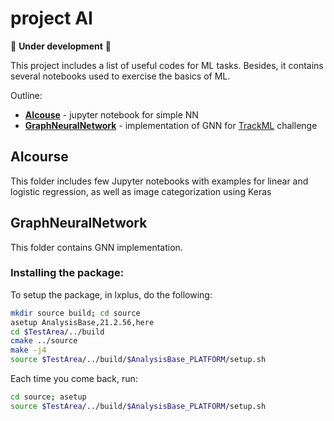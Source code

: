 # project AI

:construction: **Under development** :construction:

This project includes a list of useful codes for ML tasks. Besides, it contains several notebooks used to exercise the basics of ML.

Outline:
* **[AIcouse](#aicourse)** - jupyter notebook for simple NN
* **[GraphNeuralNetwork](#graphneuralnetwork)** - implementation of GNN for [TrackML](https://competitions.codalab.org/competitions/20112) challenge

## AIcourse
This folder includes few Jupyter notebooks with examples for linear and logistic regression, as well as image categorization using Keras

## GraphNeuralNetwork
This folder contains GNN implementation.

### Installing the package:

To setup the package, in lxplus, do the following:
```bash
mkdir source build; cd source
asetup AnalysisBase,21.2.56,here
cd $TestArea/../build
cmake ../source
make -j4
source $TestArea/../build/$AnalysisBase_PLATFORM/setup.sh
```
Each time you come back, run:
```bash
cd source; asetup
source $TestArea/../build/$AnalysisBase_PLATFORM/setup.sh
```


